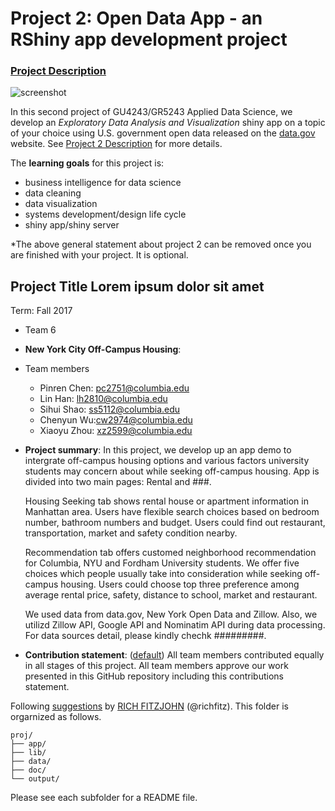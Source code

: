 # Project 2: Open Data App - an RShiny app development project

### [Project Description](doc/project2_desc.md)

![screenshot](doc/screenshot2.png)

In this second project of GU4243/GR5243 Applied Data Science, we develop an *Exploratory Data Analysis and Visualization* shiny app on a topic of your choice using U.S. government open data released on the [data.gov](https://data.gov/) website. See [Project 2 Description](doc/project2_desc.md) for more details.  

The **learning goals** for this project is:

- business intelligence for data science
- data cleaning
- data visualization
- systems development/design life cycle
- shiny app/shiny server

*The above general statement about project 2 can be removed once you are finished with your project. It is optional.

## Project Title Lorem ipsum dolor sit amet
Term: Fall 2017

+ Team 6
+ **New York City Off-Campus Housing**: 
+ Team members
	+ Pinren Chen: pc2751@columbia.edu
	+ Lin Han: lh2810@columbia.edu
	+ Sihui Shao: ss5112@columbia.edu
	+ Chenyun Wu:cw2974@columbia.edu
	+ Xiaoyu Zhou: xz2599@columbia.edu

+ **Project summary**: In this project, we develop up an app demo to intergrate off-campus housing options and various factors university students may concern about while seeking off-campus housing. App is divided into two main pages: Rental  and ###. 

    Housing Seeking tab shows rental house or apartment information in Manhattan area. Users have flexible search choices based on bedroom number, bathroom numbers and budget. Users could find out restaurant, transportation, market and safety condition nearby.

    Recommendation tab offers customed neighborhood recommendation for Columbia, NYU and Fordham University students. We offer five choices which people usually take into consideration while seeking off-campus housing. Users could choose top three preference among average rental price, safety, distance to school, market and restaurant. 
 
    We used data from data.gov, New York Open Data and Zillow. Also, we utilizd Zillow API, Google API and Nominatim API during data processing. For data sources detail, please kindly chechk #########.
    

+ **Contribution statement**: ([default](doc/a_note_on_contributions.md)) All team members contributed equally in all stages of this project. All team members approve our work presented in this GitHub repository including this contributions statement. 

Following [suggestions](http://nicercode.github.io/blog/2013-04-05-projects/) by [RICH FITZJOHN](http://nicercode.github.io/about/#Team) (@richfitz). This folder is orgarnized as follows.

```
proj/
├── app/
├── lib/
├── data/
├── doc/
└── output/
```

Please see each subfolder for a README file.

